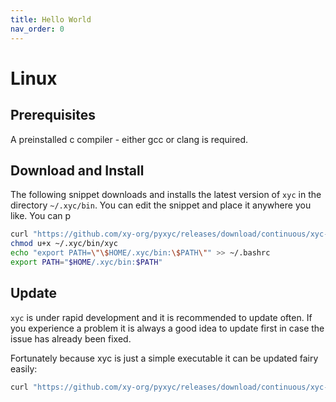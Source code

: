 ```yaml
---
title: Hello World
nav_order: 0
---
```


# Linux

## Prerequisites

A preinstalled c compiler - either gcc or clang is required.

## Download and Install

The following snippet downloads and installs the latest version of `xyc` in the
directory `~/.xyc/bin`. You can edit the snippet and place it anywhere you like.
You can p

```bash
curl "https://github.com/xy-org/pyxyc/releases/download/continuous/xyc-x86_64" --create-dirs -Lo ~/.xyc/bin/xyc
chmod u+x ~/.xyc/bin/xyc
echo "export PATH=\"\$HOME/.xyc/bin:\$PATH\"" >> ~/.bashrc
export PATH="$HOME/.xyc/bin:$PATH"
```

## Update

`xyc` is under rapid development and it is recommended to update often. If you
experience a problem it is always a good idea to update first in case the issue has
already been fixed.

Fortunately because xyc is just a simple executable it can be updated fairy easily:

```bash
curl "https://github.com/xy-org/pyxyc/releases/download/continuous/xyc-x86_64" --create-dirs -Lo ~/.xyc/bin/xyc
```